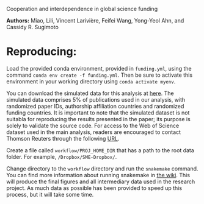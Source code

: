 Cooperation and interdependence in global science funding

**Authors:** Miao, Lili, Vincent Larivière, Feifei Wang, Yong-Yeol Ahn, and Cassidy R. Sugimoto

# Reproducing:

Load the provided conda environment, provided in `funding.yml`, using the command `conda env create -f funding.yml`. Then be sure to activate this environment in your working directory using `conda activate myenv`.


You can download the simulated data for this analysis at [here](https://figshare.com/articles/dataset/Cooperation_and_interdependence_in_global_science_funding/25270075). The simulated data comprises 5% of publications used in our analysis, with randomized paper IDs, authorship affiliation countries and randomized funding countries. It is important to note that the simulated dataset is not suitabla for reproducing the results presented in the paper; its purpose is solely to validate the source code. For access to the Web of Science dataset used in the main analysis, readers are encouraged to contact Thomson Reuters through the following [URL](http://thomsonreuters.com/en/products-services/scholarly-scientific-research/scholarly-search-and-discovery/web-of-science.html).

Create a file called `workflow/PROJ_HOME_DIR` that has a path to the root data folder. For example, `/Dropbox/SME-Dropbox/`.


Change directory to the `workflow` directory and run the `snakemake` command. You can find more information about running snakemake in [the wiki](https://github.com/murrayds/sci-mobility-emb/wiki/Snakemake). This will produce the final figures and all intermediary data used in the research project. As much data as possible has been provided to speed up this process, but it will take some time.
